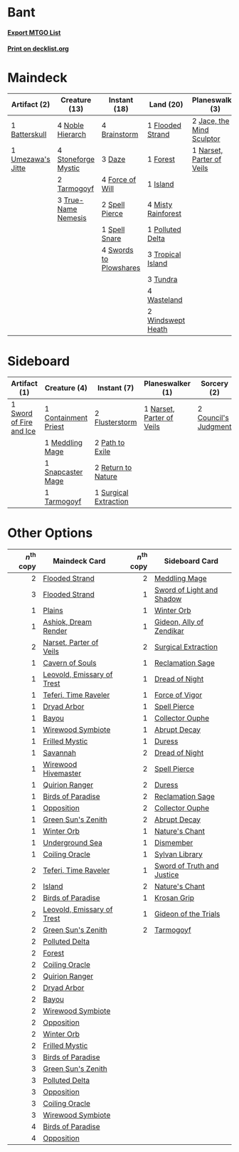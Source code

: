 # Bant

#### [Export MTGO List](../collection/Bant/Bant.txt)
#### [Print on decklist.org](http://decklist.org/?deckmain=1%09Batterskull%0A4%09Brainstorm%0A3%09Daze%0A1%09Flooded%20Strand%0A4%09Force%20of%20Will%0A1%09Forest%0A1%09Island%0A2%09Jace,%20the%20Mind%20Sculptor%0A4%09Misty%20Rainforest%0A1%09Narset,%20Parter%20of%20Veils%0A4%09Noble%20Hierarch%0A1%09Polluted%20Delta%0A4%09Ponder%0A2%09Spell%20Pierce%0A1%09Spell%20Snare%0A4%09Stoneforge%20Mystic%0A4%09Swords%20to%20Plowshares%0A2%09Tarmogoyf%0A3%09Tropical%20Island%0A3%09True-Name%20Nemesis%0A3%09Tundra%0A1%09Umezawa's%20Jitte%0A4%09Wasteland%0A2%09Windswept%20Heath&deckside=1%09Containment%20Priest%0A2%09Council's%20Judgment%0A2%09Flusterstorm%0A1%09Meddling%20Mage%0A1%09Narset,%20Parter%20of%20Veils%0A2%09Path%20to%20Exile%0A2%09Return%20to%20Nature%0A1%09Snapcaster%20Mage%0A1%09Surgical%20Extraction%0A1%09Sword%20of%20Fire%20and%20Ice%0A1%09Tarmogoyf)
# Maindeck

|                                       Artifact (2)                                        |                                        Creature (13)                                         |                                         Instant (18)                                         |                                          Land (20)                                          |                                          Planeswalker (3)                                          |                                    Sorcery (4)                                    |
|-------------------------------------------------------------------------------------------|----------------------------------------------------------------------------------------------|----------------------------------------------------------------------------------------------|---------------------------------------------------------------------------------------------|----------------------------------------------------------------------------------------------------|-----------------------------------------------------------------------------------|
|1 [Batterskull](http://gatherer.wizards.com/Pages/Card/Details.aspx?multiverseid=233055)   |4 [Noble Hierarch](http://gatherer.wizards.com/Pages/Card/Details.aspx?multiverseid=179434)   |4 [Brainstorm](http://gatherer.wizards.com/Pages/Card/Details.aspx?multiverseid=3897)         |1 [Flooded Strand](http://gatherer.wizards.com/Pages/Card/Details.aspx?multiverseid=405098)  |2 [Jace, the Mind Sculptor](http://gatherer.wizards.com/Pages/Card/Details.aspx?multiverseid=442051)|4 [Ponder](http://gatherer.wizards.com/Pages/Card/Details.aspx?multiverseid=451051)|
|1 [Umezawa's Jitte](http://gatherer.wizards.com/Pages/Card/Details.aspx?multiverseid=81979)|4 [Stoneforge Mystic](http://gatherer.wizards.com/Pages/Card/Details.aspx?multiverseid=198383)|3 [Daze](http://gatherer.wizards.com/Pages/Card/Details.aspx?multiverseid=189255)             |1 [Forest](http://gatherer.wizards.com/Pages/Card/Details.aspx?multiverseid=439860)          |1 [Narset, Parter of Veils](http://gatherer.wizards.com/Pages/Card/Details.aspx?multiverseid=460988)|                                                                                   |
|                                                                                           |2 [Tarmogoyf](http://gatherer.wizards.com/Pages/Card/Details.aspx?multiverseid=136142)        |4 [Force of Will](http://gatherer.wizards.com/Pages/Card/Details.aspx?multiverseid=3107)      |1 [Island](http://gatherer.wizards.com/Pages/Card/Details.aspx?multiverseid=439857)          |                                                                                                    |                                                                                   |
|                                                                                           |3 [True-Name Nemesis](http://gatherer.wizards.com/Pages/Card/Details.aspx?multiverseid=446104)|2 [Spell Pierce](http://gatherer.wizards.com/Pages/Card/Details.aspx?multiverseid=425876)     |4 [Misty Rainforest](http://gatherer.wizards.com/Pages/Card/Details.aspx?multiverseid=405102)|                                                                                                    |                                                                                   |
|                                                                                           |                                                                                              |1 [Spell Snare](http://gatherer.wizards.com/Pages/Card/Details.aspx?multiverseid=446100)      |1 [Polluted Delta](http://gatherer.wizards.com/Pages/Card/Details.aspx?multiverseid=405104)  |                                                                                                    |                                                                                   |
|                                                                                           |                                                                                              |4 [Swords to Plowshares](http://gatherer.wizards.com/Pages/Card/Details.aspx?multiverseid=869)|3 [Tropical Island](http://gatherer.wizards.com/Pages/Card/Details.aspx?multiverseid=884)    |                                                                                                    |                                                                                   |
|                                                                                           |                                                                                              |                                                                                              |3 [Tundra](http://gatherer.wizards.com/Pages/Card/Details.aspx?multiverseid=885)             |                                                                                                    |                                                                                   |
|                                                                                           |                                                                                              |                                                                                              |4 [Wasteland](http://gatherer.wizards.com/Pages/Card/Details.aspx?multiverseid=413790)       |                                                                                                    |                                                                                   |
|                                                                                           |                                                                                              |                                                                                              |2 [Windswept Heath](http://gatherer.wizards.com/Pages/Card/Details.aspx?multiverseid=405115) |                                                                                                    |                                                                                   |


# Sideboard

|                                          Artifact (1)                                           |                                         Creature (4)                                          |                                          Instant (7)                                           |                                          Planeswalker (1)                                          |                                          Sorcery (2)                                          |
|-------------------------------------------------------------------------------------------------|-----------------------------------------------------------------------------------------------|------------------------------------------------------------------------------------------------|----------------------------------------------------------------------------------------------------|-----------------------------------------------------------------------------------------------|
|1 [Sword of Fire and Ice](http://gatherer.wizards.com/Pages/Card/Details.aspx?multiverseid=46429)|1 [Containment Priest](http://gatherer.wizards.com/Pages/Card/Details.aspx?multiverseid=389470)|2 [Flusterstorm](http://gatherer.wizards.com/Pages/Card/Details.aspx?multiverseid=228255)       |1 [Narset, Parter of Veils](http://gatherer.wizards.com/Pages/Card/Details.aspx?multiverseid=460988)|2 [Council's Judgment](http://gatherer.wizards.com/Pages/Card/Details.aspx?multiverseid=382239)|
|                                                                                                 |1 [Meddling Mage](http://gatherer.wizards.com/Pages/Card/Details.aspx?multiverseid=179547)     |2 [Path to Exile](http://gatherer.wizards.com/Pages/Card/Details.aspx?multiverseid=220511)      |                                                                                                    |                                                                                               |
|                                                                                                 |1 [Snapcaster Mage](http://gatherer.wizards.com/Pages/Card/Details.aspx?multiverseid=227676)   |2 [Return to Nature](http://gatherer.wizards.com/Pages/Card/Details.aspx?multiverseid=461102)   |                                                                                                    |                                                                                               |
|                                                                                                 |1 [Tarmogoyf](http://gatherer.wizards.com/Pages/Card/Details.aspx?multiverseid=136142)         |1 [Surgical Extraction](http://gatherer.wizards.com/Pages/Card/Details.aspx?multiverseid=397706)|                                                                                                    |                                                                                               |


# Other Options

|*n*<sup>th</sup> copy|                                            Maindeck Card                                            |*n*<sup>th</sup> copy|                                           Sideboard Card                                            |
|--------------------:|-----------------------------------------------------------------------------------------------------|--------------------:|-----------------------------------------------------------------------------------------------------|
|                    2|[Flooded Strand](http://gatherer.wizards.com/Pages/Card/Details.aspx?multiverseid=405098)            |                    2|[Meddling Mage](http://gatherer.wizards.com/Pages/Card/Details.aspx?multiverseid=179547)             |
|                    3|[Flooded Strand](http://gatherer.wizards.com/Pages/Card/Details.aspx?multiverseid=405098)            |                    1|[Sword of Light and Shadow](http://gatherer.wizards.com/Pages/Card/Details.aspx?multiverseid=47453)  |
|                    1|[Plains](http://gatherer.wizards.com/Pages/Card/Details.aspx?multiverseid=439856)                    |                    1|[Winter Orb](http://gatherer.wizards.com/Pages/Card/Details.aspx?multiverseid=643)                   |
|                    1|[Ashiok, Dream Render](http://gatherer.wizards.com/Pages/Card/Details.aspx?multiverseid=461155)      |                    1|[Gideon, Ally of Zendikar](http://gatherer.wizards.com/Pages/Card/Details.aspx?multiverseid=401897)  |
|                    2|[Narset, Parter of Veils](http://gatherer.wizards.com/Pages/Card/Details.aspx?multiverseid=460988)   |                    2|[Surgical Extraction](http://gatherer.wizards.com/Pages/Card/Details.aspx?multiverseid=397706)       |
|                    1|[Cavern of Souls](http://gatherer.wizards.com/Pages/Card/Details.aspx?multiverseid=278058)           |                    1|[Reclamation Sage](http://gatherer.wizards.com/Pages/Card/Details.aspx?multiverseid=389651)          |
|                    1|[Leovold, Emissary of Trest](http://gatherer.wizards.com/Pages/Card/Details.aspx?multiverseid=416834)|                    1|[Dread of Night](http://gatherer.wizards.com/Pages/Card/Details.aspx?multiverseid=14580)             |
|                    1|[Teferi, Time Raveler](http://gatherer.wizards.com/Pages/Card/Details.aspx?multiverseid=461148)      |                    1|[Force of Vigor](http://gatherer.wizards.com/Pages/Card/Details.aspx?multiverseid=464113)            |
|                    1|[Dryad Arbor](http://gatherer.wizards.com/Pages/Card/Details.aspx?multiverseid=136196)               |                    1|[Spell Pierce](http://gatherer.wizards.com/Pages/Card/Details.aspx?multiverseid=425876)              |
|                    1|[Bayou](http://gatherer.wizards.com/Pages/Card/Details.aspx?multiverseid=879)                        |                    1|[Collector Ouphe](http://gatherer.wizards.com/Pages/Card/Details.aspx?multiverseid=464107)           |
|                    1|[Wirewood Symbiote](http://gatherer.wizards.com/Pages/Card/Details.aspx?multiverseid=159322)         |                    1|[Abrupt Decay](http://gatherer.wizards.com/Pages/Card/Details.aspx?multiverseid=456061)              |
|                    1|[Frilled Mystic](http://gatherer.wizards.com/Pages/Card/Details.aspx?multiverseid=457318)            |                    1|[Duress](http://gatherer.wizards.com/Pages/Card/Details.aspx?multiverseid=14557)                     |
|                    1|[Savannah](http://gatherer.wizards.com/Pages/Card/Details.aspx?multiverseid=881)                     |                    2|[Dread of Night](http://gatherer.wizards.com/Pages/Card/Details.aspx?multiverseid=14580)             |
|                    1|[Wirewood Hivemaster](http://gatherer.wizards.com/Pages/Card/Details.aspx?multiverseid=43794)        |                    2|[Spell Pierce](http://gatherer.wizards.com/Pages/Card/Details.aspx?multiverseid=425876)              |
|                    1|[Quirion Ranger](http://gatherer.wizards.com/Pages/Card/Details.aspx?multiverseid=3674)              |                    2|[Duress](http://gatherer.wizards.com/Pages/Card/Details.aspx?multiverseid=14557)                     |
|                    1|[Birds of Paradise](http://gatherer.wizards.com/Pages/Card/Details.aspx?multiverseid=129906)         |                    2|[Reclamation Sage](http://gatherer.wizards.com/Pages/Card/Details.aspx?multiverseid=389651)          |
|                    1|[Opposition](http://gatherer.wizards.com/Pages/Card/Details.aspx?multiverseid=15796)                 |                    2|[Collector Ouphe](http://gatherer.wizards.com/Pages/Card/Details.aspx?multiverseid=464107)           |
|                    1|[Green Sun's Zenith](http://gatherer.wizards.com/Pages/Card/Details.aspx?multiverseid=413711)        |                    2|[Abrupt Decay](http://gatherer.wizards.com/Pages/Card/Details.aspx?multiverseid=456061)              |
|                    1|[Winter Orb](http://gatherer.wizards.com/Pages/Card/Details.aspx?multiverseid=643)                   |                    1|[Nature's Chant](http://gatherer.wizards.com/Pages/Card/Details.aspx?multiverseid=464159)            |
|                    1|[Underground Sea](http://gatherer.wizards.com/Pages/Card/Details.aspx?multiverseid=886)              |                    1|[Dismember](http://gatherer.wizards.com/Pages/Card/Details.aspx?multiverseid=382182)                 |
|                    1|[Coiling Oracle](http://gatherer.wizards.com/Pages/Card/Details.aspx?multiverseid=405176)            |                    1|[Sylvan Library](http://gatherer.wizards.com/Pages/Card/Details.aspx?multiverseid=2240)              |
|                    2|[Teferi, Time Raveler](http://gatherer.wizards.com/Pages/Card/Details.aspx?multiverseid=461148)      |                    1|[Sword of Truth and Justice](http://gatherer.wizards.com/Pages/Card/Details.aspx?multiverseid=464178)|
|                    2|[Island](http://gatherer.wizards.com/Pages/Card/Details.aspx?multiverseid=439857)                    |                    2|[Nature's Chant](http://gatherer.wizards.com/Pages/Card/Details.aspx?multiverseid=464159)            |
|                    2|[Birds of Paradise](http://gatherer.wizards.com/Pages/Card/Details.aspx?multiverseid=129906)         |                    1|[Krosan Grip](http://gatherer.wizards.com/Pages/Card/Details.aspx?multiverseid=376394)               |
|                    2|[Leovold, Emissary of Trest](http://gatherer.wizards.com/Pages/Card/Details.aspx?multiverseid=416834)|                    1|[Gideon of the Trials](http://gatherer.wizards.com/Pages/Card/Details.aspx?multiverseid=426716)      |
|                    2|[Green Sun's Zenith](http://gatherer.wizards.com/Pages/Card/Details.aspx?multiverseid=413711)        |                    2|[Tarmogoyf](http://gatherer.wizards.com/Pages/Card/Details.aspx?multiverseid=136142)                 |
|                    2|[Polluted Delta](http://gatherer.wizards.com/Pages/Card/Details.aspx?multiverseid=405104)            |                     |                                                                                                     |
|                    2|[Forest](http://gatherer.wizards.com/Pages/Card/Details.aspx?multiverseid=439860)                    |                     |                                                                                                     |
|                    2|[Coiling Oracle](http://gatherer.wizards.com/Pages/Card/Details.aspx?multiverseid=405176)            |                     |                                                                                                     |
|                    2|[Quirion Ranger](http://gatherer.wizards.com/Pages/Card/Details.aspx?multiverseid=3674)              |                     |                                                                                                     |
|                    2|[Dryad Arbor](http://gatherer.wizards.com/Pages/Card/Details.aspx?multiverseid=136196)               |                     |                                                                                                     |
|                    2|[Bayou](http://gatherer.wizards.com/Pages/Card/Details.aspx?multiverseid=879)                        |                     |                                                                                                     |
|                    2|[Wirewood Symbiote](http://gatherer.wizards.com/Pages/Card/Details.aspx?multiverseid=159322)         |                     |                                                                                                     |
|                    2|[Opposition](http://gatherer.wizards.com/Pages/Card/Details.aspx?multiverseid=15796)                 |                     |                                                                                                     |
|                    2|[Winter Orb](http://gatherer.wizards.com/Pages/Card/Details.aspx?multiverseid=643)                   |                     |                                                                                                     |
|                    2|[Frilled Mystic](http://gatherer.wizards.com/Pages/Card/Details.aspx?multiverseid=457318)            |                     |                                                                                                     |
|                    3|[Birds of Paradise](http://gatherer.wizards.com/Pages/Card/Details.aspx?multiverseid=129906)         |                     |                                                                                                     |
|                    3|[Green Sun's Zenith](http://gatherer.wizards.com/Pages/Card/Details.aspx?multiverseid=413711)        |                     |                                                                                                     |
|                    3|[Polluted Delta](http://gatherer.wizards.com/Pages/Card/Details.aspx?multiverseid=405104)            |                     |                                                                                                     |
|                    3|[Opposition](http://gatherer.wizards.com/Pages/Card/Details.aspx?multiverseid=15796)                 |                     |                                                                                                     |
|                    3|[Coiling Oracle](http://gatherer.wizards.com/Pages/Card/Details.aspx?multiverseid=405176)            |                     |                                                                                                     |
|                    3|[Wirewood Symbiote](http://gatherer.wizards.com/Pages/Card/Details.aspx?multiverseid=159322)         |                     |                                                                                                     |
|                    4|[Birds of Paradise](http://gatherer.wizards.com/Pages/Card/Details.aspx?multiverseid=129906)         |                     |                                                                                                     |
|                    4|[Opposition](http://gatherer.wizards.com/Pages/Card/Details.aspx?multiverseid=15796)                 |                     |                                                                                                     |


